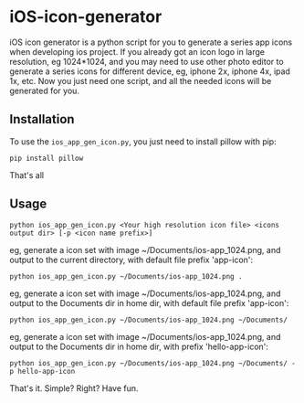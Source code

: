 # iOS-icon-generator

iOS icon generator is a python script for you to generate a series app icons when developing ios project. If you already got an icon logo in large resolution, eg 1024*1024, and you may need to use other photo editor to generate a series icons for different device, eg, iphone 2x, iphone 4x, ipad 1x, etc. Now you just need one script, and all the needed icons will be generated for you.

## Installation

To use the `ios_app_gen_icon.py`, you just need to install pillow with pip:

    pip install pillow

That's all

## Usage

    python ios_app_gen_icon.py <Your high resolution icon file> <icons output dir> [-p <icon name prefix>]
  
eg, generate a icon set with image ~/Documents/ios-app_1024.png, and output to the current directory, with default file prefix 'app-icon':

    python ios_app_gen_icon.py ~/Documents/ios-app_1024.png .

eg, generate a icon set with image ~/Documents/ios-app_1024.png, and output to the Documents dir in home dir, with default file prefix 'app-icon':

    python ios_app_gen_icon.py ~/Documents/ios-app_1024.png ~/Documents/

eg, generate a icon set with image ~/Documents/ios-app_1024.png, and output to the Documents dir in home dir, with prefix 'hello-app-icon':

    python ios_app_gen_icon.py ~/Documents/ios-app_1024.png ~/Documents/ -p hello-app-icon

That's it. Simple? Right? Have fun. 
